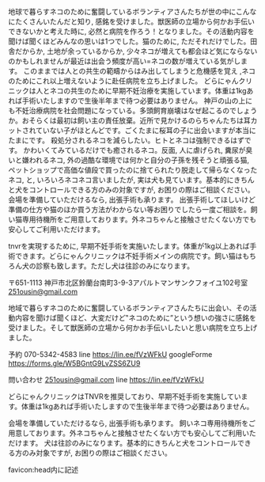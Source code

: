 地球で暮らすネコのために奮闘しているボランティアさんたちが世の中にこんなにたくさんいたんだと知り, 感銘を受けました。獣医師の立場から何かお手伝いできないかと考えた時に, 必然と病院を作ろう！となりました。その活動内容を聞けば聞くほどみんなの思いは1つでした。猫のために, ただそれだけでした。田舎だからか, 土地が余っているからか, 少々ネコが増えても都会ほど気にならないのかもしれませんが最近は出会う頻度が高い=ネコの数が増えている気がします。
このままでは人との共生の範疇からはみ出してしまうと危機感を覚え ,ネコのためにこれ以上増えないように赴任病院を立ち上げました。
どらにゃんクリニックは人とネコの共生のために早期不妊治療を実施しています。体重は1kgあれば手術いたしますので生後半年まで待つ必要はありません。
神戸の山の上にも不妊治療病院を社会問題になっている。多頭飼育崩壊はなぜ起こるのでしょうか。おそらくは最初は飼い主の責任放棄。近所で見かけるのらちゃんたちは耳カットされていない子がほとんどです。ごくたまに桜耳の子に出会いますが本当にたまにです。
殺処分されるネコを減らしたい。ヒトとネコは強制できるはずです。
かわいくてみているだけでも癒されるネコ。反面, 人に虐げられ, 糞尿が臭いと嫌われるネコ, 外の過酷な環境では何かと自分の子孫を残そうと頑張る猫, ペットショップで高価な値段で買ったのに捨てられたり脱走して帰らなくなったネコ, 
と, いろいろネコネコ言いましたが, 実は犬も見ています。基本的にきちんと犬をコントロールできる方のみの対象ですが, お困りの際はご相談ください。
会場を準備していただけるなら, 出張手術も承ります。
出張手術してほしいけど準備の仕方や猫のほか買う方法がわからない等お困りでしたら一度ご相談を。飼い猫専用待機所をご用意しております。外ネコちゃんと接触させたくない方でも安心してご利用いただけます。

tnvrを実現するために, 早期不妊手術を実施いたします。体重が1kg以上あれば手術できます。どらにゃんクリニックは不妊手術メインの病院です。飼い猫はもちろん犬の診察も致します。ただし犬は往診のみになります。

〒651-1113
神戸市北区鈴蘭台南町3-9-3アパルトマンサンクフォイユ102号室
251ousin@gmail.com

地域で暮らすネコのために奮闘しているボランティアさんたちに出会い、その活動内容を聞けば聞くほど、大変だけど‟ネコのために”という想いの強さに感銘を受けました。そして獣医師の立場から何かお手伝いしたいと思い病院を立ち上げました。

予約
070-5342-4583
line https://lin.ee/fVzWFkU
googleForme https://forms.gle/W5BGntG9LvZSS6ZU9

問い合わせ
251ousin@gmail.com
line https://lin.ee/fVzWFkU


どらにゃんクリニックはTNVRを推奨しており、早期不妊手術を実施しています。体重は1kgあれば手術いたしますので生後半年まで待つ必要はありません。

会場を準備していただけるなら, 出張手術も承ります。
飼いネコ専用待機所をご用意しております。外ネコちゃんと接触させたくない方でも安心してご利用いただけます。
犬は往診のみになります。基本的にきちんと犬をコントロールできる方のみ対象ですが, お困りの際はご相談ください。







favicon:head内に記述
<link rel="apple-touch-icon" sizes="180x180" href="/apple-touch-icon.png">
<link rel="icon" type="image/png" sizes="32x32" href="/favicon-32x32.png">
<link rel="icon" type="image/png" sizes="16x16" href="/favicon-16x16.png">
<link rel="manifest" href="/site.webmanifest">
<link rel="mask-icon" href="/safari-pinned-tab.svg" color="#5bbad5">
<meta name="msapplication-TileColor" content="#f15922">
<meta name="theme-color" content="#ffffff">

